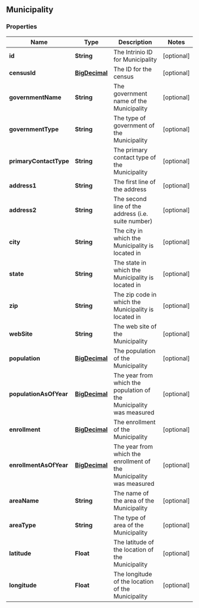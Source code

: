 
## Municipality

### Properties
Name | Type | Description | Notes
------------ | ------------- | ------------- | -------------
**id** | **String** | The Intrinio ID for Municipality |  [optional]
**censusId** | [**BigDecimal**](BigDecimal.md) | The ID for the census |  [optional]
**governmentName** | **String** | The government name of the Municipality |  [optional]
**governmentType** | **String** | The type of government of the Municipality |  [optional]
**primaryContactType** | **String** | The primary contact type of the Municipality |  [optional]
**address1** | **String** | The first line of the address |  [optional]
**address2** | **String** | The second line of the address (i.e. suite number) |  [optional]
**city** | **String** | The city in which the Municipality is located in |  [optional]
**state** | **String** | The state in which the Municipality is located in |  [optional]
**zip** | **String** | The zip code in which the Municipality is located in |  [optional]
**webSite** | **String** | The web site of the Municipality |  [optional]
**population** | [**BigDecimal**](BigDecimal.md) | The population of the Municipality |  [optional]
**populationAsOfYear** | [**BigDecimal**](BigDecimal.md) | The year from which the population of the Municipality was measured |  [optional]
**enrollment** | [**BigDecimal**](BigDecimal.md) | The enrollment of the Municipality |  [optional]
**enrollmentAsOfYear** | [**BigDecimal**](BigDecimal.md) | The year from which the enrollment of the Municipality was measured |  [optional]
**areaName** | **String** | The name of the area of the Municipality |  [optional]
**areaType** | **String** | The type of area of the Municipality |  [optional]
**latitude** | **Float** | The latitude of the location of the Municipality |  [optional]
**longitude** | **Float** | The longitude of the location of the Municipality |  [optional]




